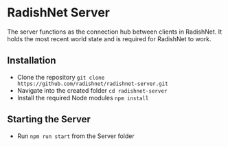 # RadishNet Server

The server functions as the connection hub between clients in RadishNet. It holds the most recent world state and is required for RadishNet to work.

## Installation

-   Clone the repository `git clone https://github.com/radishnet/radishnet-server.git`
-   Navigate into the created folder `cd radishnet-server`
-   Install the required Node modules `npm install`

## Starting the Server

-   Run `npm run start` from the Server folder
